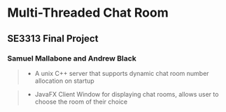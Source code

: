 # Multi-Threaded Chat Room
## SE3313 Final Project
### Samuel Mallabone and Andrew Black

> - A unix C++ server that supports dynamic chat room number allocation on startup

> - JavaFX Client Window for displaying chat rooms, allows user to choose the room of their choice



